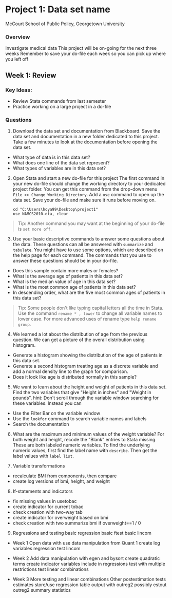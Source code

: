 # Project 1: Data set name 
McCourt School of Public Policy, Georgetown University

### Overview

Investigate medical data
This project will be on-going for the next three weeks
Remember to save your do-file each week so you can pick up where you left off

## Week 1: Review
### Key Ideas:
 - Review Stata commands from last semester 
 - Practice working on a large project in a do-file

### Questions

1. Download the data set and documentation from Blackboard. 
Save the data set and documentation in a new folder dedicated to this project.
Take a few minutes to look at the documentation before opening the data set.
  - What type of data is in this data set?
  - What does one line of the data set represent?
  - What types of variables are in this data set?

2. Open Stata and start a new do-file for this project
The first command in your new do-file should change the working directory to your dedicated project folder. 
You can get this command from the drop-down menu `File >> Change Working Directory`.
Add a `use` command to open up the data set.
Save your do-file and make sure it runs before moving on.

    ```
    cd "C:\Users\hoya99\Desktop\project1"  
    use NAMCS2010.dta, clear
    ```

> Tip: Another command you may want at the beginning of your do-file is `set more off`. 

3. Use your basic descriptive commands to answer some questions about the data.
These questions can all be answered with `summarize` and `tabulate`.
You might have to use some options, which are described on the help page for each command.
The commands that you use to answer these questions should be in your do-file.
  - Does this sample contain more males or females?
  - What is the average age of patients in this data set?
  - What is the median value of age in this data set?
  - What is the most common age of patients in this data set?
  - In descending order, what are the five most common ages of patients in this data set? 

> Tip: Some people don't like typing capital letters all the time in Stata.
Use the command `rename * , lower` to change all variable names to lower case.
For more advanced uses of rename type `help rename group`. 

4. We learned a lot about the distribution of age from the previous question. 
We can get a picture of the overall distribution using histogram.
  - Generate a histogram showing the distribution of the age of patients in this data set. 
  - Generate a second histogram treating age as a discrete variable and add a normal density line to the graph for comparison.
  - Does it look like age is distributed normally in this sample?

5. We want to learn about the height and weight of patients in this data set.
Find the two variables that give "Height in inches" and "Weight in pounds".
hint: Don't scroll through the variable window searching for these variables.
Instead you can 
  - Use the Filter Bar on the variable window
  - Use the `lookfor` command to search variable names and labels
  - Search the documentation

6. What are the maximum and minimum values of the weight variable?
For both weight and height, recode the "Blank" entries to Stata missing. 
These are both labeled numeric variables.
To find the underlying numeric values, first find the label name with `describe`.
Then get the label values with `label list`.

7. Variable transformations 
- recalculate BMI from components, then compare
- create log versions of bmi, height, and weight

8. If-statements and indicators
 - fix missing values in usetobac
 - create indicator for current tobac
 - check creation with two-way tab
 - create indicator for overweight based on bmi
 - check creation with two summarize bmi if overweight==1 / 0 

9. Regressions and testing
 basic regression
 basic ftest
 basic lincom


* Week 1
Open data with use 
data manipulation from Quant 1
create log variables
regression
test
lincom

* Week 2
Add data manipulation with egen and bysort
create quadratic terms
create indicator variables
include in regressions
test with multiple restrictions
test linear combinations

* Week 3
More testing and linear combinations
Other postestimation tests
estimates store/use
regression table output with outreg2 possibly estout
outreg2 summary statistics





